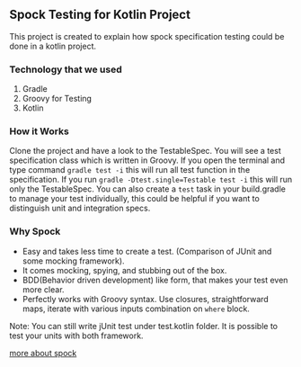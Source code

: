 ## Spock Testing for Kotlin Project
This project is created to explain how spock specification testing could be done in a kotlin project.

### Technology that we used
1. Gradle
2. Groovy for Testing
3. Kotlin

### How it Works
Clone the project and have a look to the TestableSpec. You will see a test specification class which is written in Groovy.
If you open the terminal and type command ```gradle test -i``` this will run all test function in the specification.
If you run ```gradle -Dtest.single=Testable test -i``` this will run only the TestableSpec. You can also create a `test`
task in your build.gradle to manage your test individually, this could be helpful if you want to distinguish unit and 
integration specs.

### Why Spock
* Easy and takes less time to create a test. (Comparison of JUnit and some mocking framework).
* It comes mocking, spying, and stubbing out of the box. 
* BDD(Behavior driven development) like form, that makes your test even more clear.
* Perfectly works with Groovy syntax. Use closures, straightforward maps, iterate with various inputs combination on ```where``` block.

Note: You can still write jUnit test under test.kotlin folder. It is possible to test your units with both framework.

[more about spock](http://spockframework.org/)